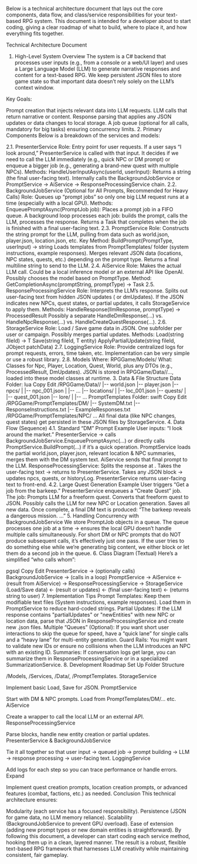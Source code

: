 ﻿Below is a technical architecture document that lays out the core components, data flow, and class/service responsibilities for your text-based RPG system. This document is intended for a developer about to start coding, giving a clear roadmap of what to build, where to place it, and how everything fits together.

Technical Architecture Document
1. High-Level System Overview
The system is a C# backend that processes user inputs (e.g., from a console or a web/UI layer) and uses a Large Language Model (LLM) to generate narrative responses and content for a text-based RPG. We keep persistent JSON files to store game state so that important data doesn’t rely solely on the LLM’s context window.

Key Goals:

Prompt creation that injects relevant data into LLM requests.
LLM calls that return narrative or content.
Response parsing that applies any JSON updates or data changes to local storage.
A job queue (optional for all calls, mandatory for big tasks) ensuring concurrency limits.
2. Primary Components
Below is a breakdown of the services and models:

2.1. PresenterService
Role: Entry point for user requests.
If a user says “I look around,” PresenterService is called with that input.
It decides if we need to call the LLM immediately (e.g., quick NPC or DM prompt) or enqueue a bigger job (e.g., generating a brand-new quest with multiple NPCs).
Methods:
HandleUserInputAsync(userId, userInput): Returns a string (the final user-facing text).
Internally calls the BackgroundJobService or PromptService → AiService → ResponseProcessingService chain.
2.2. BackgroundJobService (Optional for All Prompts, Recommended for Heavy Calls)
Role: Queues up “prompt jobs” so only one big LLM request runs at a time (especially with a local GPU).
Methods:
EnqueuePromptAsync(PromptJob job): Places a prompt job in a FIFO queue.
A background loop processes each job: builds the prompt, calls the LLM, processes the response.
Returns a Task<string> that completes when the job is finished with a final user-facing text.
2.3. PromptService
Role: Constructs the string prompt for the LLM, pulling from data such as world.json, player.json, location.json, etc.
Key Method: BuildPrompt(PromptType, userInput) → string
Loads templates from PromptTemplates/ folder (system instructions, example responses).
Merges relevant JSON data (locations, NPC states, quests, etc.) depending on the prompt type.
Returns a final multiline string to send to the LLM.
2.4. AiService
Role: Makes the actual LLM call.
Could be a local inference model or an external API like OpenAI.
Possibly chooses the model based on PromptType.
Method:
GetCompletionAsync(promptString, promptType) → Task<string>
2.5. ResponseProcessingService
Role: Interprets the LLM’s response.
Splits out user-facing text from hidden JSON updates (<donotshow> or dmUpdates).
If the JSON indicates new NPCs, quest states, or partial updates, it calls StorageService to apply them.
Methods:
HandleResponse(llmResponse, promptType) → ProcessedResult
Possibly a separate HandleDmResponse(...) vs. HandleNpcResponse(...) vs. HandleCreateQuestResponse(...).
2.6. StorageService
Role: Load / Save game data in JSON.
One subfolder per user or campaign.
Possibly merges partial updates.
Methods:
Load<T>(string fileId) → T
Save<T>(string fileId, T entity)
ApplyPartialUpdate(string fileId, JObject patchData)
2.7. LoggingService
Role: Provide centralized logs for prompt requests, errors, time taken, etc.
Implementation can be very simple or use a robust library.
2.8. Models
Where: RPGGame/Models/
What: Classes for Npc, Player, Location, Quest, World, plus any DTOs (e.g., ProcessedResult, DmUpdates).
JSON is stored in RPGGame/Data/<UserId>/..., loaded into these model classes at runtime.
3. Data & File Structure
Data Folder:
lua
Copy
Edit
/RPGGame/Data/<UserId>/
|-- world.json
|-- player.json
|-- npcs/
|   |-- npc_001.json
|   |-- ...
|-- locations/
|   |-- loc_001.json
|-- quests/
|   |-- quest_001.json
|-- lore/
|   |-- ...
PromptTemplates Folder:
swift
Copy
Edit
/RPGGame/PromptTemplates/DM/
  |-- SystemDM.txt
  |-- ResponseInstructions.txt
  |-- ExampleResponses.txt
/RPGGame/PromptTemplates/NPC/
  ...
All final data (like NPC changes, quest states) get persisted in these JSON files by StorageService.
4. Data Flow (Sequence)
4.1. Standard “DM” Prompt Example
User inputs: “I look around the market.”
PresenterService → calls BackgroundJobService.EnqueuePromptAsync(...) or directly calls PromptService.BuildPrompt(...) if it’s a quick operation.
PromptService loads the partial world.json, player.json, relevant location & NPC summaries, merges them with the DM system text.
AiService sends that final prompt to the LLM.
ResponseProcessingService:
Splits the response at <donotshow>.
Takes the user-facing text → returns to PresenterService.
Takes any JSON block → updates npcs, quests, or historyLog.
PresenterService returns user-facing text to front-end.
4.2. Large Quest Generation Example
User triggers “Get a job from the barkeep.”
PresenterService enqueues a “Create Quest” job.
The job:
Prompts LLM for a freeform quest.
Converts that freeform quest to JSON.
Possibly calls the LLM for new NPC or Location generation.
Saves all new data.
Once complete, a final DM text is produced: “The barkeep reveals a dangerous mission. …”
5. Handling Concurrency with BackgroundJobService
We store PromptJob objects in a queue.
The queue processes one job at a time → ensures the local GPU doesn’t handle multiple calls simultaneously.
For short DM or NPC prompts that do NOT produce subsequent calls, it’s effectively just one pass.
If the user tries to do something else while we’re generating big content, we either block or let them do a second job in the queue.
6. Class Diagram (Textual)
Here’s a simplified “who calls whom”:

pgsql
Copy
Edit
 PresenterService
   -> (optionally calls) BackgroundJobService
      -> (calls in a loop) PromptService
           -> AiService
           <- (result from AiService)
         -> ResponseProcessingService
           -> StorageService (Load/Save data)
           <- (result or updates)
      <- (final user-facing text)
   <- (returns string to user)
7. Implementation Tips
Prompt Templates: Keep them modifiable text files (System instructions, example responses). Load them in PromptService to reduce hard-coded strings.
Partial Updates: If the LLM response contains "partialUpdates" or "newEntities" with new NPC or location data, parse that JSON in ResponseProcessingService and create new .json files.
Multiple “Queues” (Optional): If you want short user interactions to skip the queue for speed, have a “quick lane” for single calls and a “heavy lane” for multi-entity generation.
Guard Rails: You might want to validate new IDs or ensure no collisions when the LLM introduces an NPC with an existing ID.
Summaries: If conversation logs get large, you can summarize them in ResponseProcessingService or in a specialized SummarizationService.
8. Development Roadmap
Set Up Folder Structure

/Models, /Services, /Data/<UserId>, /PromptTemplates.
StorageService

Implement basic Load<T>, Save<T> for JSON.
PromptService

Start with DM & NPC prompts. Load from PromptTemplates/DM/... etc.
AiService

Create a wrapper to call the local LLM or an external API.
ResponseProcessingService

Parse <donotshow> blocks, handle new entity creation or partial updates.
PresenterService & BackgroundJobService

Tie it all together so that user input → queued job → prompt building → LLM → response processing → user-facing text.
LoggingService

Add logs for each step so you can trace performance or handle errors.
Expand

Implement quest creation prompts, location creation prompts, or advanced features (combat, factions, etc.) as needed.
Conclusion
This technical architecture ensures:

Modularity (each service has a focused responsibility).
Persistence (JSON for game data, no LLM memory reliance).
Scalability (BackgroundJobService to prevent GPU overload).
Ease of extension (adding new prompt types or new domain entities is straightforward).
By following this document, a developer can start coding each service method, hooking them up in a clean, layered manner. The result is a robust, flexible text-based RPG framework that harnesses LLM creativity while maintaining consistent, fair gameplay.